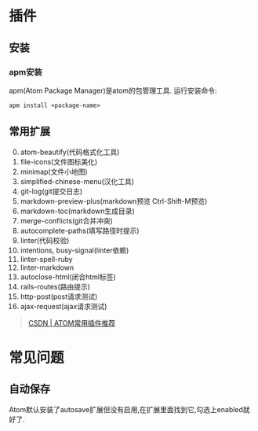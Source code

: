# 插件
## 安装
### apm安装
apm(Atom Package Manager)是atom的包管理工具.
运行安装命令:
```shell
apm install <package-name>
```

## 常用扩展
0. atom-beautify(代码格式化工具)  
0. file-icons(文件图标美化)  
0. minimap(文件小地图)  
0. simplified-chinese-menu(汉化工具)
0. git-log(git提交日志)
0. markdown-preview-plus(markdown预览 Ctrl-Shift-M预览)
0. markdown-toc(markdown生成目录)
0. merge-conflicts(git合并冲突)
0. autocomplete-paths(填写路径时提示)
0. linter(代码校验)
0. intentions, busy-signal(linter依赖)
0. linter-spell-ruby
0. linter-markdown
0. autoclose-html(闭合html标签)   
0. rails-routes(路由提示)
0. http-post(post请求测试)
0. ajax-request(ajax请求测试)

> [CSDN | ATOM常用插件推荐](https://blog.csdn.net/zula1994/article/details/76152814)


# 常见问题
## 自动保存
Atom默认安装了autosave扩展但没有启用,在扩展里面找到它,勾选上enabled就好了.
